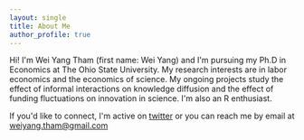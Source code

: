 ```yaml
---
layout: single
title: About Me
author_profile: true
---
```


Hi! I'm Wei Yang Tham (first name: Wei Yang) and I'm pursuing my Ph.D in Economics at The Ohio State University. My research interests are in labor economics and the economics of science. My ongoing projects study the effect of informal interactions on knowledge diffusion and the effect of funding fluctuations on innovation in science. I'm also an R enthusiast. 

If you'd like to connect, I'm active on [twitter](https://twitter.com/wytham88) or you can reach me by email at weiyang.tham@gmail.com

